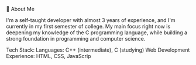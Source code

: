 👋 About Me

 I'm a self-taught developer with almost 3 years of experience, and I'm currently in my first semester 
 of college. My main focus right now is deepening my knowledge of the C programming language,
 while building a strong foundation in programming and computer science.

 Tech Stack:
 Languages: C++ (intermediate), C (studying)
 Web Development Experience: HTML, CSS, JavaScrip
